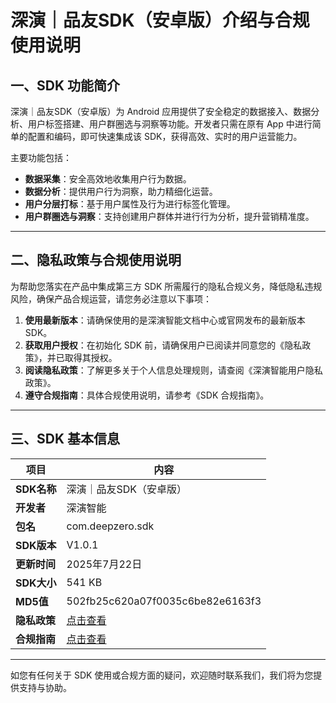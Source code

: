 
# 深演｜品友SDK（安卓版）介绍与合规使用说明

## 一、SDK 功能简介

深演｜品友SDK（安卓版）为 Android 应用提供了安全稳定的数据接入、数据分析、用户标签搭建、用户群圈选与洞察等功能。开发者只需在原有 App 中进行简单的配置和编码，即可快速集成该 SDK，获得高效、实时的用户运营能力。

主要功能包括：

- **数据采集**：安全高效地收集用户行为数据。
- **数据分析**：提供用户行为洞察，助力精细化运营。
- **用户分层打标**：基于用户属性及行为进行标签化管理。
- **用户群圈选与洞察**：支持创建用户群体并进行行为分析，提升营销精准度。

---

## 二、隐私政策与合规使用说明

为帮助您落实在产品中集成第三方 SDK 所需履行的隐私合规义务，降低隐私违规风险，确保产品合规运营，请您务必注意以下事项：

1. **使用最新版本**：请确保使用的是深演智能文档中心或官网发布的最新版本 SDK。
2. **获取用户授权**：在初始化 SDK 前，请确保用户已阅读并同意您的《隐私政策》，并已取得其授权。
3. **阅读隐私政策**：了解更多关于个人信息处理规则，请查阅《深演智能用户隐私政策》。
4. **遵守合规指南**：具体合规使用说明，请参考《SDK 合规指南》。

---

## 三、SDK 基本信息

| 项目         | 内容                             |
|--------------|----------------------------------|
| **SDK名称**  | 深演｜品友SDK（安卓版）          |
| **开发者**   | 深演智能                         |
| **包名**     | com.deepzero.sdk                 |
| **SDK版本**  | V1.0.1                           |
| **更新时间** | 2025年7月22日                    |
| **SDK大小**  | 541 KB                           |
| **MD5值**    | 502fb25c620a07f0035c6be82e6163f3 |
| **隐私政策** | [点击查看](https://www.deepzero.com/aboutus/privacy/563.html) |
| **合规指南** | [点击查看](https://www.deepzero.com/aboutus/privacy/562.html) |

---

如您有任何关于 SDK 使用或合规方面的疑问，欢迎随时联系我们，我们将为您提供支持与协助。
